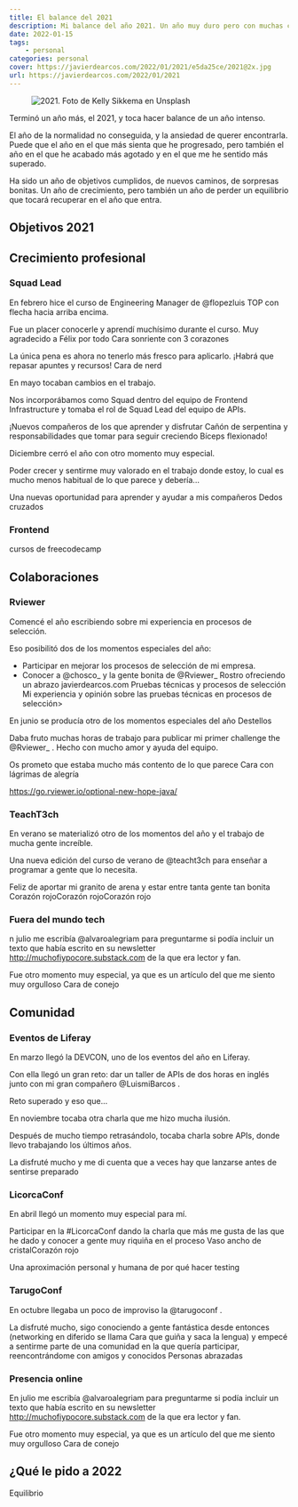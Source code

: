 ```yaml
---
title: El balance del 2021
description: Mi balance del año 2021. Un año muy duro pero con muchas cosas bonitas
date: 2022-01-15
tags:
    - personal
categories: personal
cover: https://javierdearcos.com/2022/01/2021/e5da25ce/2021@2x.jpg
url: https://javierdearcos.com/2022/01/2021
---
```


<figure>
    <picture>
                <source srcset="/2022/01/2021/e5da25ce/2021@1x.webp"media="(max-width: 39.99em)"  type="image/webp" />
                <source srcset="/2022/01/2021/e5da25ce/2021@1x.jpg"media="(max-width: 39.99em)"  type="image/jpg" />
                <source srcset="/2022/01/2021/e5da25ce/2021@2x.jpg"media="(min-width: 40em)"  type="image/jpg" />
            <img src="/2022/01/2021/e5da25ce/2021@2x.jpg" alt="2021. Foto de Kelly Sikkema en Unsplash" />
    </picture>
</figure>

Terminó un año más, el 2021, y toca hacer balance de un año intenso. 

El año de la normalidad no conseguida, y la ansiedad de querer encontrarla. Puede que el año en el que más sienta que he progresado, pero también el año en el que he acabado más agotado y en el que me he sentido más superado.

Ha sido un año de objetivos cumplidos, de nuevos caminos, de sorpresas bonitas. Un año de crecimiento, pero también un año de perder un equilibrio que tocará recuperar en el año que entra.

<!-- more -->

## Objetivos 2021

## Crecimiento profesional

### Squad Lead

En febrero hice el curso de Engineering Manager de 
@flopezluis
 TOP con flecha hacia arriba encima.

Fue un placer conocerle y aprendí muchísimo durante el curso. Muy agradecido a Félix por todo Cara sonriente con 3 corazones

La única pena es ahora no tenerlo más fresco para aplicarlo. ¡Habrá que repasar apuntes y recursos! Cara de nerd

En mayo tocaban cambios en el trabajo.

Nos incorporábamos como Squad dentro del equipo de Frontend Infrastructure y tomaba el rol de Squad Lead del equipo de APIs.

¡Nuevos compañeros de los que aprender y disfrutar Cañón de serpentina y responsabilidades que tomar para seguir creciendo Bíceps flexionado!

Diciembre cerró el año con otro momento muy especial.

Poder crecer y sentirme muy valorado en el trabajo donde estoy, lo cual es mucho menos habitual de lo que parece y debería...

Una nuevas oportunidad para aprender y ayudar a mis compañeros Dedos cruzados

### Frontend

cursos de freecodecamp

## Colaboraciones

### Rviewer

Comencé el año escribiendo sobre mi experiencia en procesos de selección.

Eso posibilitó dos de los momentos especiales del año:

- Participar en mejorar los procesos de selección de mi empresa.
- Conocer a 
@chosco_
 y la gente bonita de 
@Rviewer_
 Rostro ofreciendo un abrazo
javierdearcos.com
Pruebas técnicas y procesos de selección
Mi experiencia y opinión sobre las pruebas técnicas en procesos de selección>

En junio se producía otro de los momentos especiales del año Destellos

Daba fruto muchas horas de trabajo para publicar mi primer challenge the 
@Rviewer_
 . Hecho con mucho amor y ayuda del equipo.

Os prometo que estaba mucho más contento de lo que parece Cara con lágrimas de alegría

https://go.rviewer.io/optional-new-hope-java/

### TeachT3ch

En verano se materializó otro de los momentos del año y el trabajo de mucha gente increíble.

Una nueva edición del curso de verano de 
@teacht3ch
 para enseñar a programar a gente que lo necesita.

Feliz de aportar mi granito de arena y estar entre tanta gente tan bonita Corazón rojoCorazón rojoCorazón rojo

### Fuera del mundo tech

n julio me escribía 
@alvaroalegriam
 para preguntarme si podía incluir un texto que había escrito en su newsletter http://muchofiypocore.substack.com de la que era lector y fan.

Fue otro momento muy especial, ya que es un artículo del que me siento muy orgulloso Cara de conejo

## Comunidad

### Eventos de Liferay

En marzo llegó la DEVCON, uno de los eventos del año en Liferay.

Con ella llegó un gran reto: dar un taller de APIs de dos horas en inglés junto con mi gran compañero 
@LuismiBarcos
.

Reto superado y eso que...

En noviembre tocaba otra charla que me hizo mucha ilusión.

Después de mucho tiempo retrasándolo, tocaba charla sobre APIs, donde llevo trabajando los últimos años.

La disfruté mucho y me di cuenta que a veces hay que lanzarse antes de sentirse preparado

### LicorcaConf

En abril llegó un momento muy especial para mí.

Participar en la #LicorcaConf dando la charla que más me gusta de las que he dado y conocer a gente muy riquiña en el proceso Vaso ancho de cristalCorazón rojo

Una aproximación personal y humana de por qué hacer testing

### TarugoConf

En octubre llegaba un poco de improviso la 
@tarugoconf
.

La disfruté mucho, sigo conociendo a gente fantástica desde entonces (networking en diferido se llama Cara que guiña y saca la lengua) y empecé a sentirme parte de una comunidad en la que quería participar, reencontrándome con amigos y conocidos Personas abrazadas

### Presencia online

En julio me escribía 
@alvaroalegriam
 para preguntarme si podía incluir un texto que había escrito en su newsletter http://muchofiypocore.substack.com de la que era lector y fan.

Fue otro momento muy especial, ya que es un artículo del que me siento muy orgulloso Cara de conejo

## ¿Qué le pido a 2022

Equilibrio